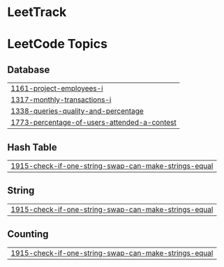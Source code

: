 # LeetTrack
<!---LeetCode Topics Start-->
# LeetCode Topics
## Database
|  |
| ------- |
| [1161-project-employees-i](https://github.com/hello-mr-vishu/LeetTrack/tree/master/1161-project-employees-i) |
| [1317-monthly-transactions-i](https://github.com/hello-mr-vishu/LeetTrack/tree/master/1317-monthly-transactions-i) |
| [1338-queries-quality-and-percentage](https://github.com/hello-mr-vishu/LeetTrack/tree/master/1338-queries-quality-and-percentage) |
| [1773-percentage-of-users-attended-a-contest](https://github.com/hello-mr-vishu/LeetTrack/tree/master/1773-percentage-of-users-attended-a-contest) |
## Hash Table
|  |
| ------- |
| [1915-check-if-one-string-swap-can-make-strings-equal](https://github.com/hello-mr-vishu/LeetTrack/tree/master/1915-check-if-one-string-swap-can-make-strings-equal) |
## String
|  |
| ------- |
| [1915-check-if-one-string-swap-can-make-strings-equal](https://github.com/hello-mr-vishu/LeetTrack/tree/master/1915-check-if-one-string-swap-can-make-strings-equal) |
## Counting
|  |
| ------- |
| [1915-check-if-one-string-swap-can-make-strings-equal](https://github.com/hello-mr-vishu/LeetTrack/tree/master/1915-check-if-one-string-swap-can-make-strings-equal) |
<!---LeetCode Topics End-->